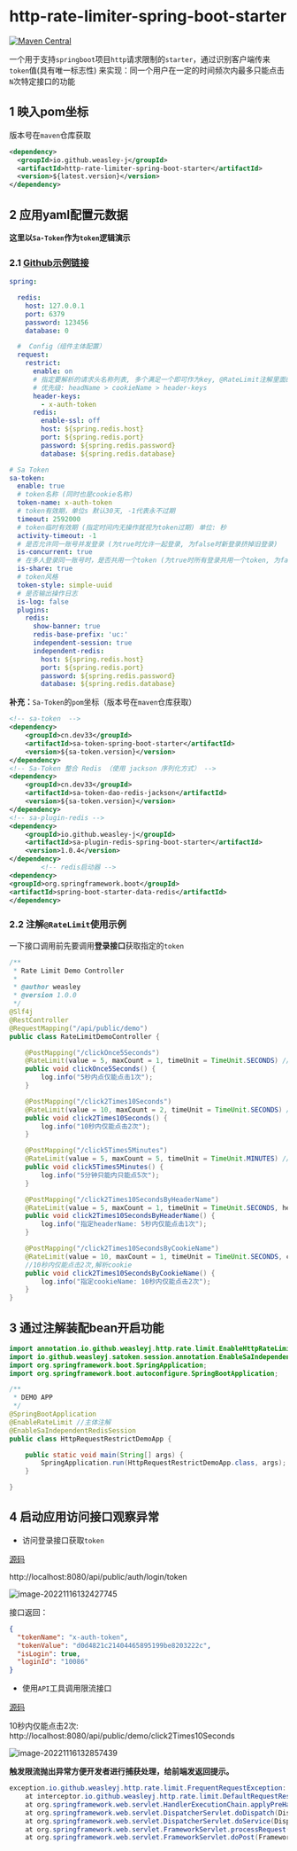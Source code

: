 # http-rate-limiter-spring-boot-starter

[![Maven Central](https://img.shields.io/maven-central/v/io.github.weasley-j/http-rate-limiter-spring-boot-starter)](https://search.maven.org/artifact/io.github.weasley-j/http-rate-limiter-spring-boot-starter)

一个用于支持`springboot`项目`http`请求限制的`starter`，通过识别客户端传来`token`值(具有唯一标志性)
来实现：同一个用户在一定的时间频次内最多只能点击`N`次特定接口的功能

## 1 映入pom坐标

版本号在`maven`仓库获取

```xml
<dependency>
  <groupId>io.github.weasley-j</groupId>
  <artifactId>http-rate-limiter-spring-boot-starter</artifactId>
  <version>${latest.version}</version>
</dependency>
```



## 2 应用yaml配置元数据

**这里以`Sa-Token`作为`token`逻辑演示**

### 2.1 [Github示例链接](https://github.com/Weasley-J/http-rate-limiter-spring-parent/blob/main/http-rate-limiter-spring-boot-tests/src/main/resources/application-demo.yml)

```yaml
spring:

  redis:
    host: 127.0.0.1
    port: 6379
    password: 123456
    database: 0

  #  Config（组件主体配置）
  request:
    restrict:
      enable: on
      # 指定要解析的请求头名称列表, 多个满足一个即可作为key, @RateLimit注解里面的'headName'和'cookieName'
      # 优先级: headName > cookieName > header-keys
      header-keys:
        - x-auth-token
      redis:
        enable-ssl: off
        host: ${spring.redis.host}
        port: ${spring.redis.port}
        password: ${spring.redis.password}
        database: ${spring.redis.database}

# Sa Token
sa-token:
  enable: true
  # token名称 (同时也是cookie名称)
  token-name: x-auth-token
  # token有效期，单位s 默认30天, -1代表永不过期
  timeout: 2592000
  # token临时有效期 (指定时间内无操作就视为token过期) 单位: 秒
  activity-timeout: -1
  # 是否允许同一账号并发登录 (为true时允许一起登录, 为false时新登录挤掉旧登录)
  is-concurrent: true
  # 在多人登录同一账号时，是否共用一个token (为true时所有登录共用一个token, 为false时每次登录新建一个token)
  is-share: true
  # token风格
  token-style: simple-uuid
  # 是否输出操作日志
  is-log: false
  plugins:
    redis:
      show-banner: true
      redis-base-prefix: 'uc:'
      independent-session: true
      independent-redis:
        host: ${spring.redis.host}
        port: ${spring.redis.port}
        password: ${spring.redis.password}
        database: ${spring.redis.database}
```



**补充：**`Sa-Token`的`pom`坐标（版本号在`maven`仓库获取）

```xml
<!-- sa-token  -->
<dependency>
    <groupId>cn.dev33</groupId>
    <artifactId>sa-token-spring-boot-starter</artifactId>
    <version>${sa-token.version}</version>
</dependency>
<!-- Sa-Token 整合 Redis （使用 jackson 序列化方式） -->
<dependency>
    <groupId>cn.dev33</groupId>
    <artifactId>sa-token-dao-redis-jackson</artifactId>
    <version>${sa-token.version}</version>
</dependency>
<!-- sa-plugin-redis -->
<dependency>
    <groupId>io.github.weasley-j</groupId>
    <artifactId>sa-plugin-redis-spring-boot-starter</artifactId>
    <version>1.0.4</version>
</dependency>
        <!-- redis启动器 -->
<dependency>
<groupId>org.springframework.boot</groupId>
<artifactId>spring-boot-starter-data-redis</artifactId>
</dependency>
```

### 2.2 注解`@RateLimit`使用示例

一下接口调用前先要调用**登录接口**获取指定的`token`

```java
/**
 * Rate Limit Demo Controller
 *
 * @author weasley
 * @version 1.0.0
 */
@Slf4j
@RestController
@RequestMapping("/api/public/demo")
public class RateLimitDemoController {

    @PostMapping("/clickOnce5Seconds")
    @RateLimit(value = 5, maxCount = 1, timeUnit = TimeUnit.SECONDS) //5秒内点仅能点击1次
    public void clickOnce5Seconds() {
        log.info("5秒内点仅能点击1次");
    }

    @PostMapping("/click2Times10Seconds")
    @RateLimit(value = 10, maxCount = 2, timeUnit = TimeUnit.SECONDS) //10秒内仅能点击2次
    public void click2Times10Seconds() {
        log.info("10秒内仅能点击2次");
    }

    @PostMapping("/click5Times5Minutes")
    @RateLimit(value = 5, maxCount = 5, timeUnit = TimeUnit.MINUTES) //5分钟只能内只能点5次
    public void click5Times5Minutes() {
        log.info("5分钟只能内只能点5次");
    }

    @PostMapping("/click2Times10SecondsByHeaderName")
    @RateLimit(value = 5, maxCount = 1, timeUnit = TimeUnit.SECONDS, headName = "x-auth-token") //5秒内仅能点击1次, 解析请求头
    public void click2Times10SecondsByHeaderName() {
        log.info("指定headerName: 5秒内仅能点击1次");
    }

    @PostMapping("/click2Times10SecondsByCookieName")
    @RateLimit(value = 10, maxCount = 1, timeUnit = TimeUnit.SECONDS, cookieName = "x-auth-token")
    //10秒内仅能点击2次,解析cookie
    public void click2Times10SecondsByCookieName() {
        log.info("指定cookieName: 10秒内仅能点击2次");
    }
}
```

## 3 通过注解装配bean开启功能

```java
import annotation.io.github.weasleyj.http.rate.limit.EnableHttpRateLimit;
import io.github.weasleyj.satoken.session.annotation.EnableSaIndependentRedisSession;
import org.springframework.boot.SpringApplication;
import org.springframework.boot.autoconfigure.SpringBootApplication;

/**
 * DEMO APP
 */
@SpringBootApplication
@EnableRateLimit //主体注解
@EnableSaIndependentRedisSession
public class HttpRequestRestrictDemoApp {

    public static void main(String[] args) {
        SpringApplication.run(HttpRequestRestrictDemoApp.class, args);
    }

}
```



## 4 启动应用访问接口观察异常

- 访问登录接口获取`token`

[源码](https://github.com/Weasley-J/http-rate-limiter-spring-parent/blob/main/http-rate-limiter-spring-boot-tests/src/main/java/com/example/request/controller/AuthenticationController.java)

http://localhost:8080/api/public/auth/login/token

![image-20221116132427745](https://alphahub-test-bucket.oss-cn-shanghai.aliyuncs.com/image/image-20221116132427745.png)



接口返回：

```json
{
  "tokenName": "x-auth-token",
  "tokenValue": "d0d4821c21404465895199be8203222c",
  "isLogin": true,
  "loginId": "10086"
}
```

- 使用`API`工具调用限流接口

[源码](https://github.com/Weasley-J/http-rate-limiter-spring-parent/blob/main/http-rate-limiter-spring-boot-tests/src/main/java/com/example/request/controller/RateLimitDemoController.java)

10秒内仅能点击2次: http://localhost:8080/api/public/demo/click2Times10Seconds

![image-20221116132857439](https://alphahub-test-bucket.oss-cn-shanghai.aliyuncs.com/image/image-20221116132857439.png)

**触发限流抛出异常方便开发者进行捕获处理，给前端发返回提示。**

```java
exception.io.github.weasleyj.http.rate.limit.FrequentRequestException: 操作太过频繁，请稍后再试（接口URI: /api/public/demo/click2Times10Seconds, 10(SECONDS)内仅能请求2次）
	at interceptor.io.github.weasleyj.http.rate.limit.DefaultRequestRestrictInterceptor.preHandle(DefaultRequestRestrictInterceptor.java:106) ~[classes/:na]
	at org.springframework.web.servlet.HandlerExecutionChain.applyPreHandle(HandlerExecutionChain.java:148) ~[spring-webmvc-5.3.23.jar:5.3.23]
	at org.springframework.web.servlet.DispatcherServlet.doDispatch(DispatcherServlet.java:1066) ~[spring-webmvc-5.3.23.jar:5.3.23]
	at org.springframework.web.servlet.DispatcherServlet.doService(DispatcherServlet.java:964) ~[spring-webmvc-5.3.23.jar:5.3.23]
	at org.springframework.web.servlet.FrameworkServlet.processRequest(FrameworkServlet.java:1006) ~[spring-webmvc-5.3.23.jar:5.3.23]
	at org.springframework.web.servlet.FrameworkServlet.doPost(FrameworkServlet.java:909) ~[spring-webmvc-5.3.23.jar:5.3.23]
```

